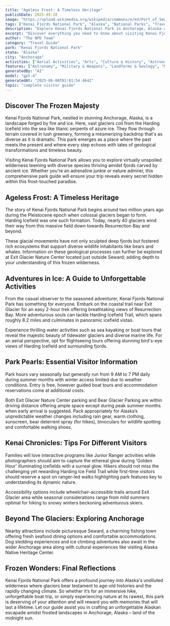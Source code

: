 ```yaml
---
title: "Ageless Frost: A Timeless Heritage"
publishDate: 2025-05-28
image: "https://upload.wikimedia.org/wikipedia/commons/e/ed/Port_of_Seward%2C_Alaska_ENBLA01.jpg"
tags: ["Kenai Fjords National Park", "Alaska", "National Parks", "Travel Guide", "Anchorage", "Outdoor Recreation", "Family Travel", "Adventure"]
description: "Explore Kenai Fjords National Park in Anchorage, Alaska with our comprehensive visitor guide featuring activities, tips, and local insights."
excerpt: "Discover everything you need to know about visiting Kenai Fjords National Park in Anchorage, Alaska."
author: "The NPD Team"
category: "Travel Guide"
park: "Kenai Fjords National Park"
state: "Alaska"
city: "Anchorage"
activities: ["Aerial Activities", "Arts", "Culture & History", "Astronomy & Stargazing", "Camping", "Climbing & Caving", "Educational Activities", "Fishing & Hunting", "Guided & Self-Guided Tours", "Hiking & Trekking", "Snow Activities", "Water Activities", "Wildlife Viewing"]
features: ["Astronomy", "Military & Weapons", "Landforms & Geology", "Maritime & Aviation", "Water & Coastal Geography", "Science", "Innovation & Industry", "Wildlife & Conservation", "Art", "Music & Literature", "Transportation", "U.S. Wars & Conflicts", "Cultural Heritage & Society", "Natural Features & Ecosystems"]
generatedBy: "AI"
model: "gpt-4"
generatedAt: "2025-06-06T01:01:54.464Z"
topic: "complete visitor guide"
---
```


## Discover The Frozen Majesty

Kenai Fjords National Park, nestled in stunning Anchorage, Alaska, is a landscape forged by fire and ice. Here, vast glaciers coil from the Harding Icefield into the sea like titanic serpents of azure ice. They flow through terrain covered in lush greenery, forming a mesmerizing backdrop that's as diverse as it is dramatic. This park emerges as a place where the past meets the present and where every step echoes with tales of geological transformations and timeless beauty.

Visiting Kenai Fjords National Park allows you to explore virtually unspoiled wilderness teeming with diverse species thriving amidst fjords carved by ancient ice. Whether you're an adrenaline junkie or nature admirer, this comprehensive park guide will ensure your trip reveals every secret hidden within this frost-touched paradise.

## Ageless Frost: A Timeless Heritage

The story of Kenai Fjords National Park begins around two million years ago during the Pleistocene epoch when colossal glaciers began to form. Harding Icefield was one such formation. Today, nearly 40 glaciers wind their way from this massive field down towards Resurrection Bay and beyond.

These glacial movements have not only sculpted deep fjords but fostered rich ecosystems that support diverse wildlife inhabitants like bears and whales. Information on these geological processes can further be explored at Exit Glacier Nature Center located just outside Seward; adding depth to your understanding of this frozen wilderness.

## Adventures in Ice: A Guide to Unforgettable Activities

From the casual observer to the seasoned adventurer, Kenai Fjords National Park has something for everyone. Embark on the coastal trail near Exit Glacier for an easy 2-hour trek offering breathtaking views of Resurrection Bay. More adventurous souls can tackle Harding Icefield Trail, which spans roughly 8.2 miles and culminates in panoramic icefield vistas.

Experience thrilling water activities such as sea kayaking or boat tours that reveal the majestic beauty of tidewater glaciers and diverse marine life. For an aerial perspective, opt for flightseeing tours offering stunning bird's-eye views of Harding Icefield and surrounding fjords.

## Park Pearls: Essential Visitor Information 

Park hours vary seasonally but generally run from 9 AM to 7 PM daily during summer months with winter access limited due to weather conditions. Entry is free, however guided boat tours and accommodation reservations come at additional costs.

Both Exit Glacier Nature Center parking and Bear Glacier Parking are within driving distance offering ample space except during peak summer months when early arrival is suggested. Pack appropriately for Alaska’s unpredictable weather changes including rain gear, warm clothing, sunscreen, bear deterrent spray (for hikes), binoculars for wildlife spotting and comfortable walking shoes.

## Kenai Chronicles: Tips For Different Visitors

Families will love interactive programs like Junior Ranger activities while photographers should aim to capture the ethereal glow during 'Golden Hour' illuminating icefields with a surreal glow. Hikers should not miss the challenging yet rewarding Harding Ice Field Trail while first-time visitors should reserve a spot on ranger-led walks highlighting park features key to understanding its dynamic nature.

Accessibility options include wheelchair-accessible trails around Exit Glacier area while seasonal considerations range from mild summers optimal for hiking to snowy winters beckoning adventurous skiers.

## Beyond The Glaciers: Exploring Anchorage

Nearby attractions include picturesque Seward, a charming fishing town offering fresh seafood dining options and comfortable accommodations. Dog sledding experiences and ice climbing adventures also await in the wider Anchorage area along with cultural experiences like visiting Alaska Native Heritage Center.

## Frozen Wonders: Final Reflections

Kenai Fjords National Park offers a profound journey into Alaska's undiluted wilderness where glaciers bear testament to age-old histories and the rapidly changing climate. So whether it’s for an immersive hike, unforgettable boat trip, or simply experiencing nature at its rawest, this park is deserving of your attention and will reward you with memories that will last a lifetime. Let our guide assist you in crafting an unforgettable Alaskan escapade amidst frosted landscapes in Anchorage, Alaska – land of the midnight sun.